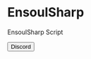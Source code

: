 # EnsoulSharp
EnsoulSharp Script


<button name="button" onclick="https://discord.gg/ujdSmQs">Discord</button>
